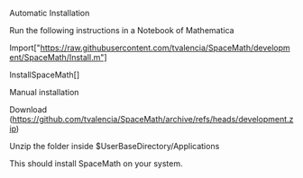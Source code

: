 Automatic Installation

Run the following instructions in a Notebook of Mathematica

Import["https://raw.githubusercontent.com/tvalencia/SpaceMath/development/SpaceMath/Install.m"]

InstallSpaceMath[]

Manual installation

Download (https://github.com/tvalencia/SpaceMath/archive/refs/heads/development.zip)

Unzip the folder inside $UserBaseDirectory/Applications

This should install SpaceMath on your system.
